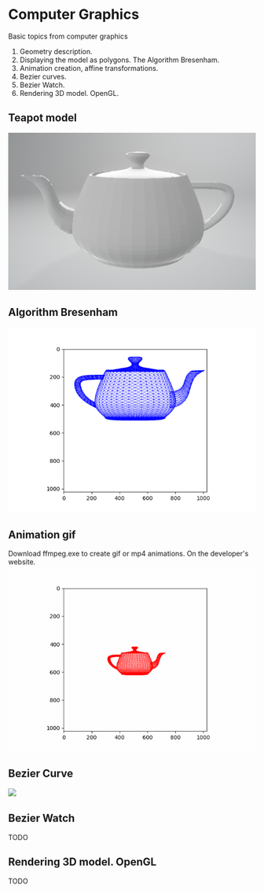 # Computer Graphics
Basic topics from computer graphics

1. Geometry description.
2. Displaying the model as polygons. The Algorithm Bresenham.
3. Animation creation, affine transformations.
4. Bezier curves.
5. Bezier Watch.
6. Rendering 3D model. OpenGL.

## Teapot model
![](/NotationObj/teapot.png)
## Algorithm Bresenham
![](/Bresenham/teapot.png)
## Animation gif
Download ffmpeg.exe to create gif or mp4 animations. On the developer's website.
![](/Animation/teapot_anim.gif)
## Bezier Curve
![](/BezierСurve/digits_anim.gif)
## Bezier Watch
TODO
## Rendering 3D model. OpenGL
TODO

